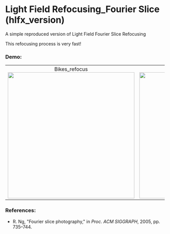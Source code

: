 # Light Field Refocusing_Fourier Slice (hlfx_version)
A simple reproduced version of Light Field Fourier Slice Refocusing

This refocusing process is very fast!

### Demo:
<table>
    <tr>
    <td ><center>Bikes_refocus<img src="https://github.com/GilbertRC/Light-Field-Fourier-Slice-Refocusing-hlfx_version/blob/master/Bikes_refocus.gif" width="400"></center></td>
    <td ><center>Bikes_refocusFFT<img src="https://github.com/GilbertRC/Light-Field-Fourier-Slice-Refocusing-hlfx_version/blob/master/Bikes_refocusFFT.gif" width="400"></center></td>
    </tr>
</table>

### References:
* R. Ng, "Fourier slice photography," in *Proc. ACM SIGGRAPH*, 2005, pp. 735–744.
